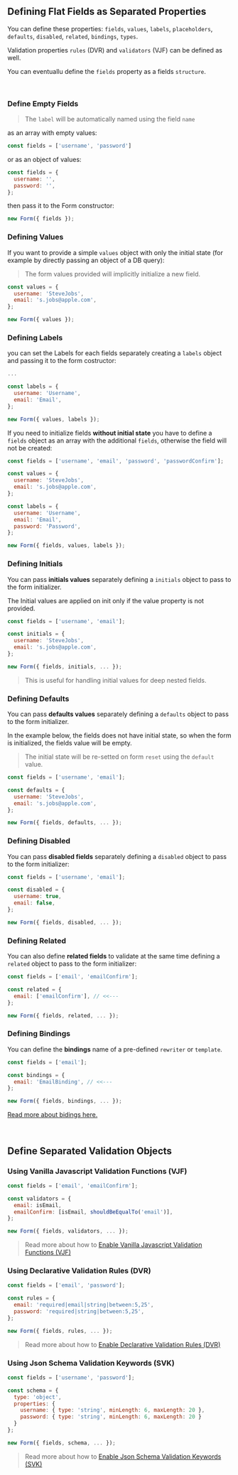 ## Defining Flat Fields as Separated Properties

You can define these properties: `fields`, `values`, `labels`, `placeholders`, `defaults`, `disabled`, `related`, `bindings`, `types`.

Validation properties `rules` (DVR) and `validators` (VJF) can be defined as well.

You can eventuallu define the `fields` property as a fields `structure`.

<br>

### Define Empty Fields

> The `label` will be automatically named using the field `name`

as an array with empty values:

```javascript
const fields = ['username', 'password']
```

or as an object of values:

```javascript
const fields = {
  username: '',
  password: '',
};
```

then pass it to the Form constructor:

```javascript
new Form({ fields });
```

### Defining Values

If you want to provide a simple `values` object with only the initial state (for example by directly passing an object of a DB query):

> The form values provided will implicitly initialize a new field.

```javascript
const values = {
  username: 'SteveJobs',
  email: 's.jobs@apple.com',
};

new Form({ values });
```

### Defining Labels

you can set the Labels for each fields separately creating a `labels` object and passing it to the form costructor:

```javascript
...

const labels = {
  username: 'Username',
  email: 'Email',
};

new Form({ values, labels });
```

If you need to initialize fields **without initial state** you have to define a `fields` object as an array with the additional `fields`, otherwise the field will not be created:

```javascript
const fields = ['username', 'email', 'password', 'passwordConfirm'];

const values = {
  username: 'SteveJobs',
  email: 's.jobs@apple.com',
};

const labels = {
  username: 'Username',
  email: 'Email',
  password: 'Password',
};

new Form({ fields, values, labels });
```

### Defining Initials

You can pass **initials values** separately defining a `initials` object to pass to the form initializer.

The Initial values are applied on init only if the value property is not provided.

```javascript
const fields = ['username', 'email'];

const initials = {
  username: 'SteveJobs',
  email: 's.jobs@apple.com',
};

new Form({ fields, initials, ... });
```

> This is useful for handling initial values for deep nested fields.

### Defining Defaults

You can pass **defaults values** separately defining a `defaults` object to pass to the form initializer.

In the example below, the fields does not have initial state, so when the form is initialized, the fields value will be empty.

> The initial state will be re-setted on form `reset` using the `default` value.

```javascript
const fields = ['username', 'email'];

const defaults = {
  username: 'SteveJobs',
  email: 's.jobs@apple.com',
};

new Form({ fields, defaults, ... });
```


### Defining Disabled

You can pass **disabled fields** separately defining a `disabled` object to pass to the form initializer:

```javascript
const fields = ['username', 'email'];

const disabled = {
  username: true,
  email: false,
};

new Form({ fields, disabled, ... });
```

### Defining Related

You can also define **related fields** to validate at the same time defining a `related` object to pass to the form initializer:

```javascript
const fields = ['email', 'emailConfirm'];

const related = {
  email: ['emailConfirm'], // <<---
};

new Form({ fields, related, ... });
```

### Defining Bindings

You can define the **bindings** name of a pre-defined `rewriter` or `template`.

```javascript
const fields = ['email'];

const bindings = {
  email: 'EmailBinding', // <<---
};

new Form({ fields, bindings, ... });
```

[Read more about bidings here.](https://foxhound87.github.io/mobx-react-form/docs/bindings/)


<br>

## Define Separated Validation Objects

### Using Vanilla Javascript Validation Functions (VJF)

```javascript
const fields = ['email', 'emailConfirm'];

const validators = {
  email: isEmail,
  emailConfirm: [isEmail, shouldBeEqualTo('email')],
};

new Form({ fields, validators, ... });
```

> Read more about how to [Enable Vanilla Javascript Validation Functions (VJF)](../validation/modes/vjf-enable)

### Using Declarative Validation Rules (DVR)

```javascript
const fields = ['email', 'password'];

const rules = {
  email: 'required|email|string|between:5,25',
  password: 'required|string|between:5,25',
};

new Form({ fields, rules, ... });
```
> Read more about how to [Enable Declarative Validation Rules (DVR)](../validation/modes/dvr-enable)

### Using Json Schema Validation Keywords (SVK)

```javascript
const fields = ['username', 'password'];

const schema = {
  type: 'object',
  properties: {
    username: { type: 'string', minLength: 6, maxLength: 20 },
    password: { type: 'string', minLength: 6, maxLength: 20 }
  }
};

new Form({ fields, schema, ... });
```
> Read more about how to [Enable Json Schema Validation Keywords (SVK)
](../validation/modes/svk-enable)
